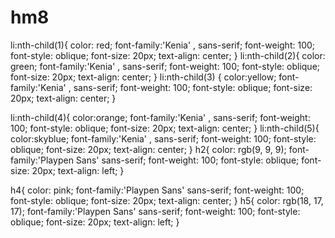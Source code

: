 # hm8

li:nth-child(1){
    color: red;
    font-family:'Kenia' ,
    sans-serif;
    font-weight: 100;
    font-style: oblique;
    font-size: 20px;
    text-align: center;
} 
li:nth-child(2){
    color: green;
    font-family:'Kenia' ,
    sans-serif;
    font-weight: 100;
    font-style: oblique;
    font-size: 20px;
    text-align: center;
} 
li:nth-child(3)
{
    color:yellow;
    font-family:'Kenia' ,
    sans-serif;
    font-weight: 100;
    font-style: oblique;
    font-size: 20px;
    text-align: center;
} 

li:nth-child(4){
    color:orange;
    font-family:'Kenia' ,
    sans-serif;
    font-weight: 100;
    font-style: oblique;
    font-size: 20px;
    text-align: center;
} 
li:nth-child(5){
    color:skyblue;
    font-family:'Kenia' ,
    sans-serif;
    font-weight: 100;
    font-style: oblique;
    font-size: 20px;
    text-align: center;
} 
h2{
    color: rgb(9, 9, 9);
    font-family:'Playpen Sans' 
    sans-serif;
    font-weight: 100;
    font-style: oblique;
    font-size: 20px;
    text-align: left;
}


h4{
    color: pink;
    font-family:'Playpen Sans' 
    sans-serif;
    font-weight: 100;
    font-style: oblique;
    font-size: 20px;
    text-align: center;
}
h5{
    color: rgb(18, 17, 17);
    font-family:'Playpen Sans' 
    sans-serif;
    font-weight: 100;
    font-style: oblique;
    font-size: 20px;
    text-align: left;
}